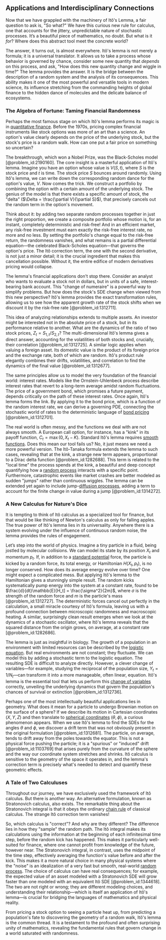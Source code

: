 ## Applications and Interdisciplinary Connections

Now that we have grappled with the machinery of Itô's Lemma, a fair question to ask is, "So what?" We have this curious new rule for calculus, one that accounts for the jittery, unpredictable nature of stochastic processes. It’s a beautiful piece of mathematics, no doubt. But what is it *for*? Where does this abstract tool meet the concrete world?

The answer, it turns out, is almost everywhere. Itô's lemma is not merely a formula; it is a universal translator. It allows us to take a process whose behavior is governed by chance, consider some new quantity that *depends* on this process, and ask, "How does this new quantity change and wiggle in time?" The lemma provides the answer. It is the bridge between the description of a random system and the analysis of its consequences. This ability makes it one of the most powerful and versatile tools in modern science, its influence stretching from the commanding heights of global finance to the hidden dance of molecules and the delicate balance of ecosystems.

### The Algebra of Fortune: Taming Financial Randomness

Perhaps the most famous stage on which Itô's lemma performs its magic is in [quantitative finance](@article_id:138626). Before the 1970s, pricing complex financial instruments like stock options was more of an art than a science. An option's value clearly depends on the price of the underlying stock, but the stock's price is a random walk. How can one put a fair price on something so uncertain?

The breakthrough, which won a Nobel Prize, was the Black-Scholes model [@problem_id:2190160]. The core insight is a masterful application of Itô's lemma. Imagine you have an option whose value is $V(S, t)$, where $S$ is the stock price and $t$ is time. The stock price $S$ bounces around randomly. Using Itô's lemma, we can write down the corresponding random dance for the option's value, $V$. Now comes the trick. We construct a portfolio by combining the option with a certain amount of the underlying stock. The genius of the model is that there exists a specific amount of stock, the "delta" ($\Delta = \frac{\partial V}{\partial S}$), that precisely cancels out the random term in the option's movement.

Think about it: by adding two separate random processes together in just the right proportion, we create a composite portfolio whose motion is, for an instant, completely deterministic and risk-free! And in an efficient market, any risk-free investment must earn exactly the risk-free interest rate, no more and no less. By setting the portfolio's change equal to the risk-free return, the randomness vanishes, and what remains is a partial differential equation—the celebrated Black-Scholes equation—that governs the option's price. The Itô correction term, the one with the second derivative, is not just a minor detail; it is the crucial ingredient that makes this cancellation possible. Without it, the entire edifice of modern derivatives pricing would collapse.

The lemma's financial applications don't stop there. Consider an analyst who wants to evaluate a stock not in dollars, but in units of a safe, interest-bearing bank account. This "change of numeraire" is a powerful way to simplify problems. But how does the stock's SDE change when viewed from this new perspective? Itô's lemma provides the exact transformation rules, allowing us to see how the apparent growth rate of the stock shifts when we discount it by the risk-free rate [@problem_id:1312711].

This idea of analyzing relationships extends to multiple assets. An investor might be interested not in the absolute price of a stock, but in its performance relative to another. What are the dynamics of the ratio of two stock prices, $Z_t = S_{1,t} / S_{2,t}$? The multi-dimensional Itô's lemma gives a direct answer, accounting for the volatilities of both stocks and, crucially, their correlation [@problem_id:1312725]. A similar logic applies when valuing a foreign asset. Its domestic value is the product of its foreign price and the exchange rate, both of which are random. Itô's product rule elegantly combines their drifts, volatilities, and correlation to find the dynamics of the final value [@problem_id:1312677].

The same principles allow us to model the very foundation of the financial world: interest rates. Models like the Ornstein-Uhlenbeck process describe interest rates that revert to a long-term average amidst random fluctuations. The price of a government bond, which promises a future payment, depends critically on the path of these interest rates. Once again, Itô's lemma forms the link. By applying it to the bond price, which is a function of the random interest rate, we can derive a governing PDE, connecting the stochastic world of rates to the deterministic language of [bond pricing](@article_id:146952) [@problem_id:1312701].

The real world is often messy, and the functions we deal with are not always smooth. A European call option, for instance, has a "kink" in its payoff function, $C_t = \max(0, X_t - K)$. Standard Itô's lemma requires [smooth functions](@article_id:138448). Does this mean our tool fails us? No, it just means we need a more powerful version. The Itô-Tanaka formula extends the lemma to such cases, revealing that at the kink, a strange new term appears, proportional to a Dirac delta function [@problem_id:1282688]. This term is related to the "local time" the process spends at the kink, a beautiful and deep concept quantifying how a [random process](@article_id:269111) interacts with a specific point. Furthermore, catastrophic events like market crashes are better modeled as sudden "jumps" rather than continuous wiggles. The lemma can be extended yet again to include jump-[diffusion processes](@article_id:170202), adding a term to account for the finite change in value during a jump [@problem_id:1314272].

### A New Calculus for Nature's Dice

It is tempting to think of Itô calculus as a specialized tool for finance, but that would be like thinking of Newton's calculus as only for falling apples. The true power of Itô's lemma lies in its universality. Anywhere there is a system evolving under the influence of continuous random noise, the lemma provides the rules of engagement.

Let’s step into the world of physics. Imagine a tiny particle in a fluid, being jostled by molecular collisions. We can model its state by its position $X_t$ and momentum $p_t$. If, in addition to a [standard potential](@article_id:154321) force, the particle is kicked by a random force, its total energy, or Hamiltonian $H(X_t, p_t)$, is no longer conserved. How does its average energy evolve over time? One might expect a complicated mess. But applying Itô's lemma to the Hamiltonian gives a stunningly simple result. The random kicks systematically pump energy into the system at a constant rate, found to be $\frac{d}{dt}\mathbb{E}[H_t] = \frac{\sigma^2}{2m}$, where $\sigma$ is the strength of the random force and $m$ is the particle's mass [@problem_id:1312727]. The deterministic forces cancel out perfectly in the calculation, a small miracle courtesy of Itô's formula, leaving us with a profound connection between microscopic randomness and macroscopic heating. A similar, surprisingly clean result emerges when we look at the dynamics of a stochastic oscillator, where Itô's lemma reveals that the squared distance from the origin grows, on average, at a constant rate [@problem_id:1282686].

The lemma is just as insightful in biology. The growth of a population in an environment with limited resources can be described by the [logistic equation](@article_id:265195). But real environments are not constant; they fluctuate. We can model this by adding a stochastic term to the logistic equation. The resulting SDE is difficult to analyze directly. However, a clever change of variables—for example, studying the reciprocal of the population size, $Y_t = 1/N_t$—can transform it into a more manageable, often linear, equation. Itô's lemma is the essential tool that lets us perform this [change of variables](@article_id:140892) correctly, unveiling the underlying dynamics that govern the population's chances of survival or extinction [@problem_id:1312736].

Perhaps one of the most intellectually beautiful applications lies in geometry. What does it mean for a particle to undergo Brownian motion on the surface of a sphere? If we describe its motion in Cartesian coordinates $(X, Y, Z)$ and then translate to [spherical coordinates](@article_id:145560) $(\theta, \phi)$, a curious phenomenon appears. When we use Itô's lemma to find the SDEs for the angles $\theta$ and $\phi$, we discover a drift term that was not obviously present in the original formulation [@problem_id:1312681]. The particle, on average, tends to drift away from the poles towards the equator. This is not a physical force pushing the particle; it is a "spurious" or "induced" drift [@problem_id:1103769] that arises purely from the curvature of the sphere and the way our coordinate system stretches and shrinks. Itô calculus is sensitive to the geometry of the space it operates in, and the lemma's correction term is precisely what's needed to detect and quantify these geometric effects.

### A Tale of Two Calculuses

Throughout our journey, we have exclusively used the framework of Itô calculus. But there is another way. An alternative formulation, known as Stratonovich calculus, also exists. The remarkable thing about the Stratonovich integral is that it obeys the ordinary [chain rule](@article_id:146928) of classical calculus. The strange Itô correction term vanishes!

So, which calculus is "correct"? And why are they different? The difference lies in how they "sample" the random path. The Itô integral makes its calculations using the information at the beginning of each infinitesimal time step, before the random kick has happened. This makes it particularly well-suited for finance, where one cannot profit from knowledge of the future, however near. The Stratonovich integral, in contrast, uses the midpoint of the time step, effectively averaging the function's value before and after the kick. This makes it a more natural choice in many physical systems where the "noise" is an idealization of a very fast but smooth, real-world [random process](@article_id:269111). The choice of calculus can have real consequences; for example, the expected value of an asset modeled with a Stratonovich SDE will grow faster than one modeled with an equivalent Itô SDE [@problem_id:1344618]. The two are not right or wrong; they are different modeling choices, and understanding their relationship—which is itself an application of Itô's lemma—is crucial for bridging the languages of mathematics and physical reality.

From pricing a stock option to seeing a particle heat up, from predicting a population's fate to discovering the geometry of a random walk, Itô's lemma is the common thread. It is a testament to the profound and often surprising unity of mathematics, revealing the fundamental rules that govern change in a world saturated with randomness.
